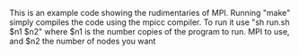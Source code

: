 This is an example code showing the rudimentaries of MPI.
Running "make" simply compiles the code using the mpicc compiler.
To run it use "sh run.sh $n1 $n2" where $n1 is the number copies of the program to run.
MPI to use, and $n2 the number of nodes you want
